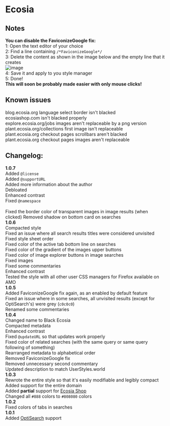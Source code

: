 # Ecosia
## Notes
**You can disable the FaviconizeGoogle fix:**<br>
1: Open the text editor of your choice<br>
2: Find a line containing `/*FaviconizeGoogle*/`<br>
3: Delete the content as shown in the image below and the empty line that it creates<br>
![image](https://user-images.githubusercontent.com/85644671/191157468-a74e6c87-410c-4295-92e0-d3d716f5db80.png)<br>
4: Save it and apply to you style manager<br>
5: Done!<br>
**This will soon be probably made easier with only mouse clicks!**
## Known issues
blog.ecosia.org language select border isn't blacked<br>
ecosiashop.com isn't blacked properly<br>
explore.ecosia.org/jobs images aren't replaceable by a png version<br>
plant.ecosia.org/collections first image isn't replaceable<br>
plant.ecosia.org checkout pages scrollbars aren't blacked<br>
plant.ecosia.org checkout pages images aren't replaceable
## Changelog:
**1.0.7**<br>
Added `@license`<br>
Added `@supportURL`<br>
Added more information about the author<br>
Debloated<br>
Enhanced contrast<br>
Fixed `@namespace`<br><br>
Fixed the border color of transparent images in image results (when clicked)
Removed shadow on bottom card on searches<br>
**1.0.6**<br>
Compacted style<br>
Fixed an issue where all search results titles were considered unvisited<br>
Fixed style sheet order<br>
Fixed color of the active tab bottom line on searches<br>
Fixed color of the gradient of the images upper buttons<br>
Fixed color of image explorer buttons in image searches<br>
Fixed images<br>
Fixed some commentaries<br>
Enhanced contrast<br>
Tested the style with all other user CSS managers for Firefox available on AMO<br>
**1.0.5**<br>
Added FaviconizeGoogle fix again, as an enabled by default feature<br>
Fixed an issue where in some searches, all unvisited results (except for OptiSearch's) were grey (`c0c0c0`)<br>
Renamed some commentaries<br>
**1.0.4**<br>
Changed name to Black Ecosia<br>
Compacted metadata<br>
Enhanced contrast<br>
Fixed `@updateURL` so that updates work properly<br>
Fixed color of related searches (with the same query or same query following of something)<br>
Rearranged metadata to alphabetical order<br>
Removed FaviconizeGoogle fix<br>
Removed unnecessary second commentary<br>
Updated description to match UserStyles.world<br>
**1.0.3**<br>
Rewrote the entire style so that it's easily modifiable and legibly compact<br>
Added support for the entire domain<br>
Added **partial** support for [Ecosia Shop](http:ecosiashop.com)<br>
Changed all `#888` colors to `#808080` colors<br>
**1.0.2**<br>
Fixed colors of tabs in searches<br>
**1.0.1**<br>
Added [OptiSearch](http:addons.mozilla.org/en-GB/firefox/addon/optisearch/) support
